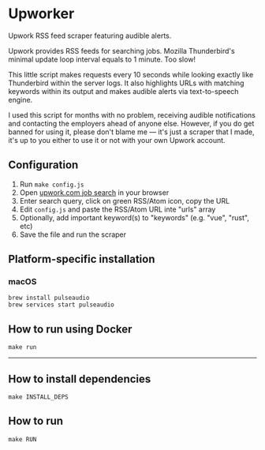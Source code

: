 # Upworker

Upwork RSS feed scraper featuring audible alerts.

Upwork provides RSS feeds for searching jobs.  Mozilla Thunderbird's minimal
update loop interval equals to 1 minute.  Too slow!

This little script makes requests every 10 seconds while looking exactly like
Thunderbird within the server logs.  It also highlights URLs with matching
keywords within its output and makes audible alerts via text-to-speech engine.

I used this script for months with no problem, receiving audible notifications
and contacting the employers ahead of anyone else.  However, if you do get banned
for using it, please don't blame me — it's just a scraper that I made, it's up
to you either to use it or not with your own Upwork account.


## Configuration

1. Run `make config.js`
1. Open [upwork.com job search](https://www.upwork.com/nx/jobs/search/) in your browser
1. Enter search query, click on green RSS/Atom icon, copy the URL
1. Edit `config.js` and paste the RSS/Atom URL inte "urls" array
1. Optionally, add important keyword(s) to "keywords" (e.g. "vue", "rust", etc)
1. Save the file and run the scraper


## Platform-specific installation

### macOS

```console
brew install pulseaudio
brew services start pulseaudio
```


## How to run using Docker

```console
make run
```


---


## How to install dependencies

```console
make INSTALL_DEPS
```


## How to run

```console
make RUN
```
